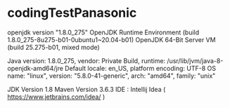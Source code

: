 # codingTestPanasonic

openjdk version "1.8.0_275"
OpenJDK Runtime Environment (build 1.8.0_275-8u275-b01-0ubuntu1~20.04-b01)
OpenJDK 64-Bit Server VM (build 25.275-b01, mixed mode)

Java version: 1.8.0_275, vendor: Private Build, runtime: /usr/lib/jvm/java-8-openjdk-amd64/jre
Default locale: en_US, platform encoding: UTF-8
OS name: "linux", version: "5.8.0-41-generic", arch: "amd64", family: "unix"

JDK Version 1.8
Maven Version 3.6.3
IDE : Intellij Idea ( https://www.jetbrains.com/idea/ )
